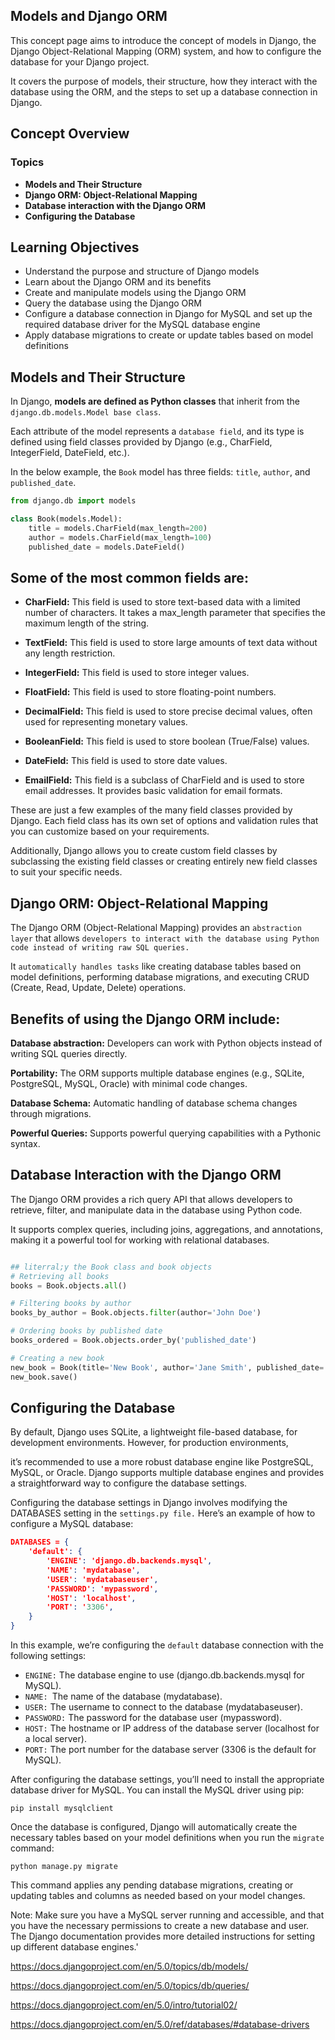## Models and Django ORM
This concept page aims to introduce the concept of models in Django, the Django Object-Relational Mapping (ORM) system, and how to configure the database for your Django project. 

It covers the purpose of models, their structure, how they interact with the database using the ORM, and the steps to set up a database connection in Django.


## Concept Overview
### Topics


- **Models and Their Structure**
- **Django ORM: Object-Relational Mapping**
- **Database interaction with the Django ORM**
- **Configuring the Database**

## Learning Objectives
- Understand the purpose and structure of Django models
- Learn about the Django ORM and its benefits
- Create and manipulate models using the Django ORM
- Query the database using the Django ORM
- Configure a database connection in Django for MySQL and set up the required database driver for the MySQL database engine
- Apply database migrations to create or update tables based on model definitions


## Models and Their Structure
In Django, **models are defined as Python classes** that inherit from the `django.db.models.Model base class`.

Each attribute of the model represents a `database field`, and its type is defined using field classes provided by Django (e.g., CharField, IntegerField, DateField, etc.).

In the below example, the `Book` model has three fields: `title`, `author`, and `published_date`.

```python
from django.db import models

class Book(models.Model):
    title = models.CharField(max_length=200)
    author = models.CharField(max_length=100)
    published_date = models.DateField()

```

## Some of the most common fields are:
- **CharField:** This field is used to store text-based data with a limited number of characters. It takes a max_length parameter that specifies the maximum length of the string.

- **TextField:** This field is used to store large amounts of text data without any length restriction.

- **IntegerField:** This field is used to store integer values.

- **FloatField:** This field is used to store floating-point numbers.

- **DecimalField:** This field is used to store precise decimal values, often used for representing monetary values.

- **BooleanField:** This field is used to store boolean (True/False) values.

- **DateField:** This field is used to store date values.

- **EmailField:** This field is a subclass of CharField and is used to store email 
addresses. It provides basic validation for email formats.


These are just a few examples of the many field classes provided by Django. Each field class has its own set of options and validation rules that you can customize based on your requirements. 


Additionally, Django allows you to create custom field classes by subclassing the existing field classes or creating entirely new field classes to suit your specific needs.

## Django ORM: Object-Relational Mapping
The Django ORM (Object-Relational Mapping) provides an `abstraction layer` that allows `developers to interact with the database using Python code instead of writing raw SQL queries. `

It `automatically handles tasks` like creating database tables based on model definitions, performing database migrations, and executing CRUD (Create, Read, Update, Delete) operations.

## Benefits of using the Django ORM include:

**Database abstraction:** Developers can work with Python objects instead of writing SQL queries directly.

**Portability:** The ORM supports multiple database engines (e.g., SQLite, PostgreSQL, MySQL, Oracle) with minimal code changes.

**Database Schema:** Automatic handling of database schema changes through migrations.

**Powerful Queries:** Supports powerful querying capabilities with a Pythonic syntax.


## Database Interaction with the Django ORM
The Django ORM provides a rich query API that allows developers to retrieve, filter, and manipulate data in the database using Python code. 


It supports complex queries, including joins, aggregations, and annotations, making it a powerful tool for working with relational databases.

```python

## literral;y the Book class and book objects
# Retrieving all books
books = Book.objects.all()

# Filtering books by author
books_by_author = Book.objects.filter(author='John Doe')

# Ordering books by published date
books_ordered = Book.objects.order_by('published_date')

# Creating a new book
new_book = Book(title='New Book', author='Jane Smith', published_date='2023-01-01')
new_book.save()

```

## Configuring the Database
By default, Django uses SQLite, a lightweight file-based database, for development environments. However, for production environments, 

it’s recommended to use a more robust database engine like PostgreSQL, MySQL, or Oracle. Django supports multiple database engines and provides a straightforward way to configure the database settings.

Configuring the database settings in Django involves modifying the DATABASES setting in the `settings.py file.` Here’s an example of how to configure a MySQL database:

```json
DATABASES = {
    'default': {
        'ENGINE': 'django.db.backends.mysql',
        'NAME': 'mydatabase',
        'USER': 'mydatabaseuser',
        'PASSWORD': 'mypassword',
        'HOST': 'localhost',
        'PORT': '3306',
    }
}

```
In this example, we’re configuring the `default` database connection with the following settings:

- `ENGINE:` The database engine to use (django.db.backends.mysql for MySQL).
- `NAME: `The name of the database (mydatabase).
- `USER:` The username to connect to the database (mydatabaseuser).
- `PASSWORD:` The password for the database user (mypassword).
- `HOST:` The hostname or IP address of the database server (localhost for a local server).
- `PORT:` The port number for the database server (3306 is the default for MySQL).

After configuring the database settings, you’ll need to install the appropriate database driver for MySQL. You can install the MySQL driver using pip:

`pip install mysqlclient`

Once the database is configured, Django will automatically create the necessary tables based on your model definitions when you run the `migrate` command:

`python manage.py migrate`


This command applies any pending database migrations, creating or updating tables and columns as needed based on your model changes.

Note: Make sure you have a MySQL server running and accessible, and that you have the necessary permissions to create a new database and user. The Django documentation provides more detailed instructions for setting up different database engines.'

https://docs.djangoproject.com/en/5.0/topics/db/models/

https://docs.djangoproject.com/en/5.0/topics/db/queries/

https://docs.djangoproject.com/en/5.0/intro/tutorial02/

https://docs.djangoproject.com/en/5.0/ref/databases/#database-drivers

